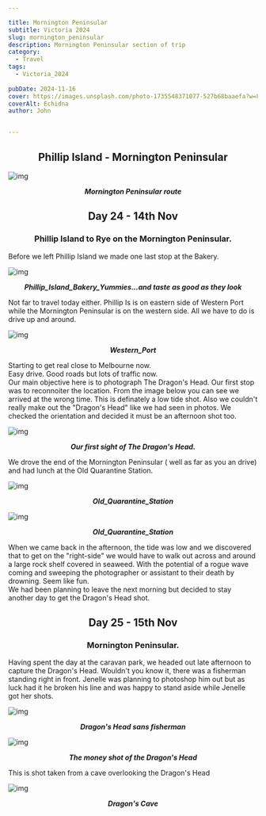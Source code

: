 ```yaml
---

title: Mornington Peninsular
subtitle: Victoria 2024
slug: mornington_peninsular
description: Mornington Peninsular section of trip
category:
  - Travel
tags:
  - Victoria_2024
  
pubDate: 2024-11-16
cover: https://images.unsplash.com/photo-1735548371077-527b68baaefa?w=800&auto=format&fit=crop&q=60&ixlib=rb-4.0.3&ixid=M3wxMjA3fDB8MHxwcm9maWxlLXBhZ2V8MXx8fGVufDB8fHx8fA%3D%3D
coverAlt: Echidna
author: John


---
```



<h2 style="text-align:center; "> Phillip Island - Mornington Peninsular </h2>

![img](../../Images/Mornington_Peninsular/Mornington_Peninsular_Map.jpg)
***<p style="text-align:center; ">Mornington Peninsular route </p>***

<h2 style="text-align:center; "> Day 24 - 14th Nov</h2>

<h3 style="text-align:center; "> Phillip Island to Rye on the Mornington Peninsular. </h3>


Before we left Phillip Island we made one last stop at the Bakery. 

![img](../../Images/Phillip_Island/Phillip_Island_Bakery_Yummies_IMG_6246.jpg)
***<p style="text-align:center; "> Phillip_Island_Bakery_Yummies...and taste as good as they look</p>*** 

Not far to travel today either. Phillip Is is on eastern side of Western Port while the Mornington Peninsular is on the western side. All we have to do is drive up and around.

![img](../../Images/Phillip_Island/Phillip_Island_Western_Port_IMG_6159.jpg)
***<p style="text-align:center; "> Western_Port </p>*** 

Starting to get real close to Melbourne now. 
<br />
Easy drive. Good roads but lots of traffic now.
<br />
Our main objective here is to photograph The Dragon's Head. Our first stop was to reconnoiter the location. From the image below you can see we arrived at the wrong time. This is definately a low tide shot. Also we couldn't really make out the "Dragon's Head" like we had seen in photos. We checked the orientation and decided it must be an afternoon shot too.  


![img](../../Images/Mornington_Peninsular/Dragons_Head_Mornington_Peninsular_DSC8026.jpg)
***<p style="text-align:center; "> Our first sight of The Dragon's Head. </p>*** 

 
We drove the end of the Mornington Peninsular ( well as far as you an drive) and had lunch at the Old Quarantine Station. 

![img](../../Images/Mornington_Peninsular/Old_Quarantine_Station_Mornington_Peninsular_1_.jpg)
***<p style="text-align:center; "> Old_Quarantine_Station</p>*** 

![img](../../Images/Mornington_Peninsular/Old_Quarantine_Station_Mornington_Peninsular_2_P1064977.jpg)
 ***<p style="text-align:center;"> Old_Quarantine_Station </p>*** 


When we came back in the afternoon, the tide was low and we discovered that to get on the "right-side" we would have to walk out across and around a large rock shelf covered in seaweed. With the potential of a rogue wave coming and sweeping the photographer or assistant to their death by drowning. Seem like fun.
<br />
We had been planning to leave the next morning but decided to stay another day to get the Dragon's Head shot.

<h2 style="text-align:center; "> Day 25 - 15th Nov</h2>

<h3 style="text-align:center; "> Mornington Peninsular. </h3>

Having spent the day at the caravan park, we headed out late afternoon to capture the Dragon's Head. Wouldn't you know it, there was a fisherman standing right in front. Jenelle was planning to photoshop him out but as luck had it he broken his line and was happy to stand aside while Jenelle got her shots.

![img](../../Images/Mornington_Peninsular/Dragons_Head_Rock_Mornington_Peninsular_DSC8109-Edit-Edit.jpg)
***<p style="text-align:center; "> Dragon's Head sans fisherman</p>*** 

![img](../../Images/Mornington_Peninsular/Dragons_Head_Rock_Mornington_Peninsular_DSC8122-Edit-Edit-Edit-Edit.jpg)
***<p style="text-align:center; "> The money shot of the Dragon's Head </p>*** 

This is shot taken from a cave overlooking the Dragon's Head

![img](../../Images/Mornington_Peninsular/Dragons_Head_Rock_Mornington_Peninsular_Cave_DSC8137-Edit.jpg)
***<p style="text-align:center; "> Dragon's Cave</p>*** 



<!-- ![img](../../Images/Mornington_Peninsular/.jpg)
***<p style="text-align:center; "> Replace </p>***  -->
